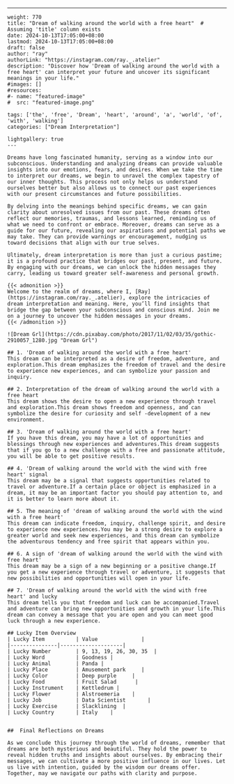 ---
    weight: 770
    title: "Dream of walking around the world with a free heart"  # Assuming 'title' column exists
    date: 2024-10-13T17:05:00+08:00
    lastmod: 2024-10-13T17:05:00+08:00
    draft: false
    author: "ray"
    authorLink: "https://instagram.com/ray._.atelier"
    description: "Discover how 'Dream of walking around the world with a free heart' can interpret your future and uncover its significant meanings in your life."
    #images: []
    #resources:
    #- name: "featured-image"
    #  src: "featured-image.png"
    
    tags: ['the', 'free', 'Dream', 'heart', 'around', 'a', 'world', 'of', 'with', 'walking']
    categories: ["Dream Interpretation"]
    
    lightgallery: true
    ---
    
    Dreams have long fascinated humanity, serving as a window into our subconscious. Understanding and analyzing dreams can provide valuable insights into our emotions, fears, and desires. When we take the time to interpret our dreams, we begin to unravel the complex tapestry of our inner thoughts. This process not only helps us understand ourselves better but also allows us to connect our past experiences with our present circumstances and future possibilities.
    
    By delving into the meanings behind specific dreams, we can gain clarity about unresolved issues from our past. These dreams often reflect our memories, traumas, and lessons learned, reminding us of what we need to confront or embrace. Moreover, dreams can serve as a guide for our future, revealing our aspirations and potential paths we may take. They can provide warnings or encouragement, nudging us toward decisions that align with our true selves.
    
    Ultimately, dream interpretation is more than just a curious pastime; it is a profound practice that bridges our past, present, and future. By engaging with our dreams, we can unlock the hidden messages they carry, leading us toward greater self-awareness and personal growth.
    
    {{< admonition >}}
    Welcome to the realm of dreams, where I, [Ray](https://instagram.com/ray._.atelier), explore the intricacies of dream interpretation and meaning. Here, you’ll find insights that bridge the gap between your subconscious and conscious mind. Join me on a journey to uncover the hidden messages in your dreams.
    {{< /admonition >}}
    
    ![Dream Grl](https://cdn.pixabay.com/photo/2017/11/02/03/35/gothic-2910057_1280.jpg "Dream Grl")
    
    ## 1. 'Dream of walking around the world with a free heart'
    This dream can be interpreted as a desire of freedom, adventure, and exploration.This dream emphasizes the freedom of travel and the desire to experience new experiences, and can symbolize your passion and inquiry.
    
    ## 2. Interpretation of the dream of walking around the world with a free heart
    This dream shows the desire to open a new experience through travel and exploration.This dream shows freedom and openness, and can symbolize the desire for curiosity and self -development of a new environment.
    
    ## 3. 'Dream of walking around the world with a free heart'
    If you have this dream, you may have a lot of opportunities and blessings through new experiences and adventures.This dream suggests that if you go to a new challenge with a free and passionate attitude, you will be able to get positive results.
    
    ## 4. 'Dream of walking around the world with the wind with free heart' signal
    This dream may be a signal that suggests opportunities related to travel or adventure.If a certain place or object is emphasized in a dream, it may be an important factor you should pay attention to, and it is better to learn more about it.
    
    ## 5. The meaning of 'dream of walking around the world with the wind with a free heart'
    This dream can indicate freedom, inquiry, challenge spirit, and desire to experience new experiences.You may be a strong desire to explore a greater world and seek new experiences, and this dream can symbolize the adventurous tendency and free spirit that appears within you.
    
    ## 6. A sign of 'dream of walking around the world with the wind with free heart'
    This dream may be a sign of a new beginning or a positive change.If you get a new experience through travel or adventure, it suggests that new possibilities and opportunities will open in your life.
    
    ## 7. 'Dream of walking around the world with the wind with free heart' and lucky
    This dream tells you that freedom and luck can be accompanied.Travel and adventure can bring new opportunities and growth in your life.This dream can convey a message that you are open and you can meet good luck through a new experience.
    
    ## Lucky Item Overview
    | Lucky Item          | Value              |
    |---------------|--------------------|
    | Lucky Number        | 9, 13, 19, 26, 30, 35  |
    | Lucky Word          | Goodness |
    | Lucky Animal        | Panda |
    | Lucky Place         | Amusement park     |
    | Lucky Color         | Deep purple     |
    | Lucky Food          | Fruit Salad      |
    | Lucky Instrument    | Kettledrum |
    | Lucky Flower        | Alstroemeria    |
    | Lucky Job           | Data Scientist       |
    | Lucky Exercise      | Slacklining  |
    | Lucky Country       | Italy    |
    
    
    ##  Final Reflections on Dreams
    
    As we conclude this journey through the world of dreams, remember that dreams are both mysterious and beautiful. They hold the power to reveal hidden truths and insights about ourselves. By embracing their messages, we can cultivate a more positive influence in our lives. Let us live with intention, guided by the wisdom our dreams offer. Together, may we navigate our paths with clarity and purpose.
    